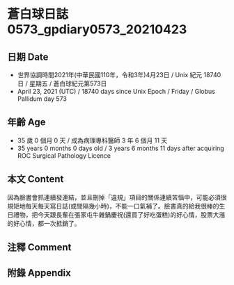 [_metadata_:encoding]: - "utf-8"
[_metadata_:language]: - "zh-Hant-TW"
[_metadata_:fileformat]: - "markdown"
[_metadata_:MIME_type]: - "text/plain"
[_metadata_:markdown_version]: - "commonmark version 0.29"
[_metadata_:markdown_spec]: - "https://spec.commonmark.org/0.29/"

# 蒼白球日誌0573_gpdiary0573_20210423 #

## 日期 Date ##

* 世界協調時間2021年(中華民國110年，令和3年)4月23日 / Unix 紀元 18740 日 / 星期五 / 蒼白球紀元第573日
* April 23, 2021 (UTC) / 18740 days since Unix Epoch / Friday / Globus Pallidum day 573

## 年齡 Age ##

* 35 歲 0 個月 0 天 / 成為病理專科醫師 3 年 6 個月 11 天
* 35 years 0 months 0 days old / 3 years 6 months 11 days after acquiring ROC Surgical Pathology Licence

## 本文 Content ##

因為臉書會抓連續發連結，並且刪掉「違規」項目的關係連續苦惱中，可能必須很規矩地每天每天寫日誌(或間隔幾小時)，不能一口氣補了。臉書真的給我很棒的生日禮物，把今天跟長輩在張家屯牛雜鍋慶祝(還買了好吃蛋糕)的好心情，股票大漲的好心情，都一次抵銷了。

## 注釋 Comment ##

## 附錄 Appendix ##

